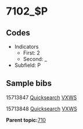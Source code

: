 # 7102\_$P

## Codes

-   Indicators
    -   First: 2
    -   Second: \_
-   Subfield: P

## Sample bibs

15713847 [Quicksearch](https://search.library.yale.edu/catalog/15713847) [VXWS](http://prodorbis.library.yale.edu:7014/vxws/GetHoldingsService?bibId=15713847)

15713848 [Quicksearch](https://search.library.yale.edu/catalog/15713848) [VXWS](http://prodorbis.library.yale.edu:7014/vxws/GetHoldingsService?bibId=15713848)

**Parent topic:**[710](../../tags/710/710.md)

